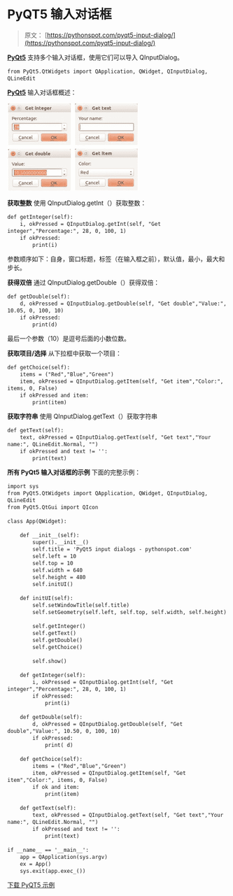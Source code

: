 # PyQT5 输入对话框

> 原文： [https://pythonspot.com/pyqt5-input-dialog/](https://pythonspot.com/pyqt5-input-dialog/)

[**PyQt5**](https://pythonspot.com/pyqt5/) 支持多个输入对话框，使用它们可以导入 QInputDialog。

```
from PyQt5.QtWidgets import QApplication, QWidget, QInputDialog, QLineEdit

```

[**PyQt5**](https://pythonspot.com/pyqt5/) 输入对话框概述：

![pyqt5-input-dialog](img/6872d4e6f12488af0c0f4f9c14deb773.jpg)

**获取整数** 使用 QInputDialog.getInt（）获取整数：

```
def getInteger(self):
    i, okPressed = QInputDialog.getInt(self, "Get integer","Percentage:", 28, 0, 100, 1)
    if okPressed:
        print(i)

```

参数顺序如下：自身，窗口标题，标签（在输入框之前），默认值，最小，最大和步长。

**获得双倍** 通过 QInputDialog.getDouble（）获得双倍：

```
def getDouble(self):
    d, okPressed = QInputDialog.getDouble(self, "Get double","Value:", 10.05, 0, 100, 10)
    if okPressed:
        print(d)

```

最后一个参数（10）是逗号后面的小数位数。

**获取项目/选择** 从下拉框中获取一个项目：

```
def getChoice(self):
    items = ("Red","Blue","Green")
    item, okPressed = QInputDialog.getItem(self, "Get item","Color:", items, 0, False)
    if okPressed and item:
        print(item)

```

**获取字符串** 使用 QInputDialog.getText（）获取字符串

```
def getText(self):
    text, okPressed = QInputDialog.getText(self, "Get text","Your name:", QLineEdit.Normal, "")
    if okPressed and text != '':
        print(text)

```

**所有 PyQt5 输入对话框的示例** 下面的完整示例：

```
import sys
from PyQt5.QtWidgets import QApplication, QWidget, QInputDialog, QLineEdit
from PyQt5.QtGui import QIcon

class App(QWidget):

    def __init__(self):
        super().__init__()
        self.title = 'PyQt5 input dialogs - pythonspot.com'
        self.left = 10
        self.top = 10
        self.width = 640
        self.height = 480
        self.initUI()

    def initUI(self):
        self.setWindowTitle(self.title)
        self.setGeometry(self.left, self.top, self.width, self.height)

        self.getInteger()
        self.getText()
        self.getDouble()
        self.getChoice()

        self.show()

    def getInteger(self):
        i, okPressed = QInputDialog.getInt(self, "Get integer","Percentage:", 28, 0, 100, 1)
        if okPressed:
            print(i)

    def getDouble(self):
        d, okPressed = QInputDialog.getDouble(self, "Get double","Value:", 10.50, 0, 100, 10)
        if okPressed:
            print( d)

    def getChoice(self):
        items = ("Red","Blue","Green")
        item, okPressed = QInputDialog.getItem(self, "Get item","Color:", items, 0, False)
        if ok and item:
            print(item)

    def getText(self):
        text, okPressed = QInputDialog.getText(self, "Get text","Your name:", QLineEdit.Normal, "")
        if okPressed and text != '':
            print(text)

if __name__ == '__main__':
    app = QApplication(sys.argv)
    ex = App()
    sys.exit(app.exec_())

```

[下载 PyQT5 示例](https://pythonspot.com/download-pyqt5-examples/)